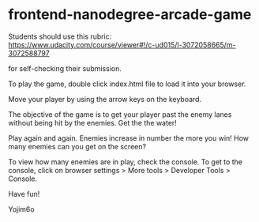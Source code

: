 frontend-nanodegree-arcade-game
===============================

Students should use this rubric: https://www.udacity.com/course/viewer#!/c-ud015/l-3072058665/m-3072588797

for self-checking their submission.

To play the game, double click index.html file to load it into your browser.

Move your player by using the arrow keys on the keyboard.

The objective of the game is to get your player past the enemy lanes without being hit by the enemies. Get the the water!

Play again and again.  Enemies increase in number the more you win!  How many enemies can you get on the screen?

To view how many enemies are in play, check the console.  To get to the console, click on browser settings > More tools > Developer Tools > Console.

Have fun!

Yojim6o